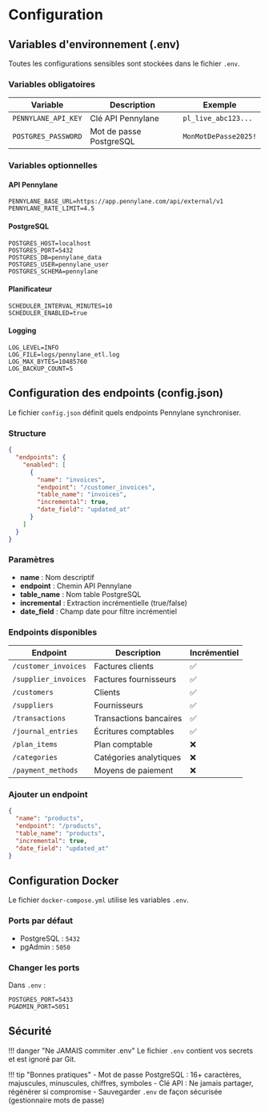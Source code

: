 # Configuration

## Variables d'environnement (.env)

Toutes les configurations sensibles sont stockées dans le fichier `.env`.

### Variables obligatoires

| Variable | Description | Exemple |
|----------|-------------|---------|
| `PENNYLANE_API_KEY` | Clé API Pennylane | `pl_live_abc123...` |
| `POSTGRES_PASSWORD` | Mot de passe PostgreSQL | `MonMotDePasse2025!` |

### Variables optionnelles

#### API Pennylane

```env
PENNYLANE_BASE_URL=https://app.pennylane.com/api/external/v1
PENNYLANE_RATE_LIMIT=4.5
```

#### PostgreSQL

```env
POSTGRES_HOST=localhost
POSTGRES_PORT=5432
POSTGRES_DB=pennylane_data
POSTGRES_USER=pennylane_user
POSTGRES_SCHEMA=pennylane
```

#### Planificateur

```env
SCHEDULER_INTERVAL_MINUTES=10
SCHEDULER_ENABLED=true
```

#### Logging

```env
LOG_LEVEL=INFO
LOG_FILE=logs/pennylane_etl.log
LOG_MAX_BYTES=10485760
LOG_BACKUP_COUNT=5
```

## Configuration des endpoints (config.json)

Le fichier `config.json` définit quels endpoints Pennylane synchroniser.

### Structure

```json
{
  "endpoints": {
    "enabled": [
      {
        "name": "invoices",
        "endpoint": "/customer_invoices",
        "table_name": "invoices",
        "incremental": true,
        "date_field": "updated_at"
      }
    ]
  }
}
```

### Paramètres

- **name** : Nom descriptif
- **endpoint** : Chemin API Pennylane
- **table_name** : Nom table PostgreSQL
- **incremental** : Extraction incrémentielle (true/false)
- **date_field** : Champ date pour filtre incrémentiel

### Endpoints disponibles

| Endpoint | Description | Incrémentiel |
|----------|-------------|--------------|
| `/customer_invoices` | Factures clients | ✅ |
| `/supplier_invoices` | Factures fournisseurs | ✅ |
| `/customers` | Clients | ✅ |
| `/suppliers` | Fournisseurs | ✅ |
| `/transactions` | Transactions bancaires | ✅ |
| `/journal_entries` | Écritures comptables | ✅ |
| `/plan_items` | Plan comptable | ❌ |
| `/categories` | Catégories analytiques | ❌ |
| `/payment_methods` | Moyens de paiement | ❌ |

### Ajouter un endpoint

```json
{
  "name": "products",
  "endpoint": "/products",
  "table_name": "products",
  "incremental": true,
  "date_field": "updated_at"
}
```

## Configuration Docker

Le fichier `docker-compose.yml` utilise les variables `.env`.

### Ports par défaut

- PostgreSQL : `5432`
- pgAdmin : `5050`

### Changer les ports

Dans `.env` :

```env
POSTGRES_PORT=5433
PGADMIN_PORT=5051
```

## Sécurité

!!! danger "Ne JAMAIS commiter .env"
    Le fichier `.env` contient vos secrets et est ignoré par Git.

!!! tip "Bonnes pratiques"
    - Mot de passe PostgreSQL : 16+ caractères, majuscules, minuscules, chiffres, symboles
    - Clé API : Ne jamais partager, régénérer si compromise
    - Sauvegarder `.env` de façon sécurisée (gestionnaire mots de passe)
